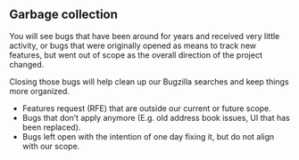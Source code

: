 ## Garbage collection

You will see bugs that have been around for years and received very little activity, or bugs that were originally opened as means to track new features, but went out of scope as the overall direction of the project changed.

Closing those bugs will help clean up our Bugzilla searches and keep things more organized.

* Features request (RFE) that are outside our current or future scope.
* Bugs that don’t apply anymore (E.g. old address book issues, UI that has been replaced).
* Bugs left open with the intention of one day fixing it, but do not align with our scope.

